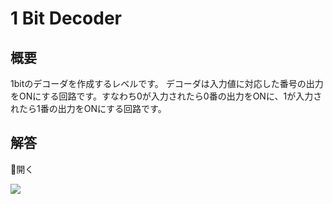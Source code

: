 # 1 Bit Decoder

## 概要

1bitのデコーダを作成するレベルです。
デコーダは入力値に対応した番号の出力をONにする回路です。すなわち0が入力されたら0番の出力をONに、1が入力されたら1番の出力をONにする回路です。

## 解答

<div class="spoiler-controller material-icons">&#xE5CF;開く</div>
<div class="spoiler">

![](https://gyazo.com/14ab6c712214512c3244f3c3a2f62970.png)

</div>
